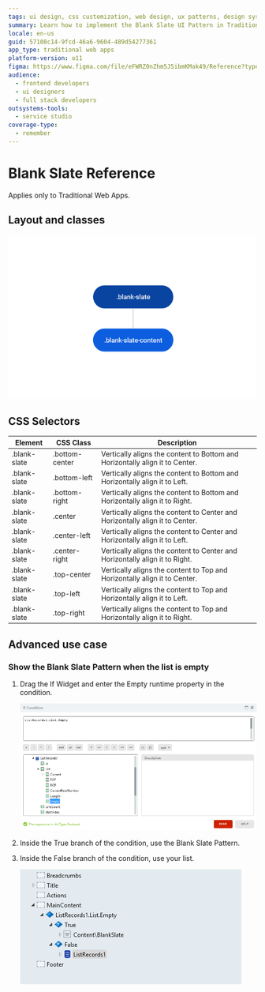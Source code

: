 ```yaml
---
tags: ui design, css customization, web design, ux patterns, design systems
summary: Learn how to implement the Blank Slate UI Pattern in Traditional Web Apps using OutSystems 11 (O11) for optimal content alignment and conditional display.
locale: en-us
guid: 57108c14-9fcd-46a6-9604-489d54277361
app_type: traditional web apps
platform-version: o11
figma: https://www.figma.com/file/eFWRZ0nZhm5J5ibmKMak49/Reference?type=design&node-id=615%3A391&mode=design&t=Cx8ecjAITJrQMvRn-1
audience:
  - frontend developers
  - ui designers
  - full stack developers
outsystems-tools:
  - service studio
coverage-type:
  - remember
---
```


# Blank Slate Reference

<div class="info" markdown="1">

Applies only to Traditional Web Apps.

</div>

## Layout and classes

![Diagram showing the layout and classes for the Blank Slate UI Pattern in Traditional Web Apps](images/blankslate-2-diag.png "Blank Slate Layout Diagram")

## CSS Selectors

| **Element** |  **CSS Class** |  **Description**  |
| ---|---|---
| .blank-slate | .bottom-center | Vertically aligns the content to Bottom and Horizontally align it to Center. |
| .blank-slate | .bottom-left |  Vertically aligns the content to Bottom and Horizontally align it to Left. |
| .blank-slate | .bottom-right |  Vertically aligns the content to Bottom and Horizontally align it to Right. |
| .blank-slate | .center |  Vertically aligns the content to Center and Horizontally align it to Center. |
| .blank-slate | .center-left |  Vertically aligns the content to Center and Horizontally align it to Left. |
| .blank-slate | .center-right |  Vertically aligns the content to Center and Horizontally align it to Right. |
| .blank-slate | .top-center | Vertically aligns the content to Top and Horizontally align it to Center. |
| .blank-slate | .top-left |  Vertically aligns the content to Top and Horizontally align it to Left. |
| .blank-slate | .top-right |  Vertically aligns the content to Top and Horizontally align it to Right. |

## Advanced use case

### Show the Blank Slate Pattern when the list is empty

1. Drag the If Widget and enter the Empty runtime property in the condition.

    ![Screenshot of the If Widget with the Empty runtime property condition for displaying the Blank Slate Pattern](images/blankslate-3-ss.png "Blank Slate Empty List Condition")

1. Inside the True branch of the condition, use the Blank Slate Pattern.
1. Inside the False branch of the condition, use your list.

    ![Screenshot showing the True and False branches of the If Widget with the Blank Slate Pattern and a list](images/blankslate-4-ss.png "Blank Slate with List")
